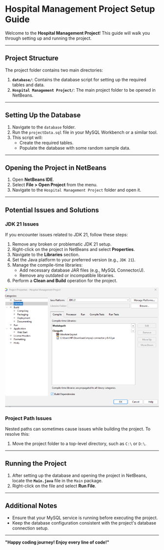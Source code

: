 # **Hospital Management Project Setup Guide**

Welcome to the **Hospital Management Project**! This guide will walk you through setting up and running the project.

---

## **Project Structure**
The project folder contains two main directories:
1. **`database/`**: Contains the database script for setting up the required tables and data.
2. **`Hospital Management Project/`**: The main project folder to be opened in NetBeans.

---

## **Setting Up the Database**
1. Navigate to the `database` folder.
2. Run the `projectData.sql` file in your MySQL Workbench or a similar tool.
3. This script will:
   - Create the required tables.
   - Populate the database with some random sample data.

---

## **Opening the Project in NetBeans**
1. Open **NetBeans IDE**.
2. Select **File > Open Project** from the menu.
3. Navigate to the `Hospital Management Project` folder and open it.

---

## **Potential Issues and Solutions**

### **JDK 21 Issues**
If you encounter issues related to JDK 21, follow these steps:
1. Remove any broken or problematic JDK 21 setup.
2. Right-click on the project in NetBeans and select **Properties**.
3. Navigate to the **Libraries** section.
4. Set the Java platform to your preferred version (e.g., `JDK 21`).
5. Manage the compile-time libraries:
   - Add necessary database JAR files (e.g., MySQL Connector/J).
   - Remove any outdated or incompatible libraries.
6. Perform a **Clean and Build** operation for the project.

![](gallery/HMS-setup.png)

### **Project Path Issues**
Nested paths can sometimes cause issues while building the project. To resolve this:
1. Move the project folder to a top-level directory, such as `C:\` or `D:\`.

---

## **Running the Project**
1. After setting up the database and opening the project in NetBeans, locate the **`Main.java`** file in the `Main` package.
2. Right-click on the file and select **Run File**.

---

## **Additional Notes**
- Ensure that your MySQL service is running before executing the project.
- Keep the database configuration consistent with the project's database connection setup.

---

**"Happy coding journey! Enjoy every line of code!"**
